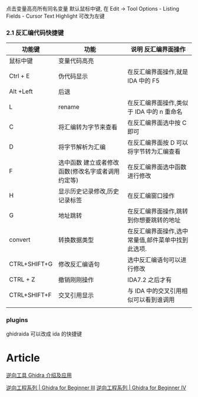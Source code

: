 点击变量高亮所有同名变量
默认鼠标中键, 在 Edit → Tool Options - Listing Fields - Cursor Text Highlight 可改为左键

### 2.1 反汇编代码快捷键

| 功能键       | 功能                                              | 说明 反汇编界面操作                               |
| ------------ | ------------------------------------------------- | ------------------------------------------------- |
| 鼠标中键     | 变量代码高亮                                      |
| Ctrl + E     | 伪代码显示                                        | 在反汇编界面操作,就是 IDA 中的 F5                 |
| Alt +Left    | 后退                                              |
| L            | rename                                            | 在反汇编界面操作,类似于 IDA 中的 n 重命名         |
| C            | 将汇编转为字节来查看                              | 在反汇编界面选中按 C 即可                         |
| D            | 将字节解析为汇编                                  | 在反汇编界面按 D 可以将字节转为汇编查看           |
| F            | 选中函数 建立或者修改函数(修改名字或者调用约定等) | 在反汇编界面选中函数进行修改                      |
| H            | 显示历史记录修改,历史记录标签                     | 在反汇编窗口操作                                  |
| G            | 地址跳转                                          | 在反汇编界面操作,跳转到你想要跳转的地址           |
| convert      | 转换数据类型                                      | 在反汇编界面操作,选中常量值,邮件菜单中找到此选项. |
| CTRL+SHIFT+G | 修改反汇编语句                                    | 选中反汇编语句可以进行修改                        |
| CTRL + Z     | 撤销刚刚操作                                      | IDA7.2 之后才有                                   |
| CTRL+SHIFT+F | 交叉引用显示                                      | 与 IDA 中的交叉引用相似可以看到谁调用             |
|              |                                                   |                                                   |

### plugins

ghidraida 可以改成 ida 的快捷键

# Article

[逆向工具 Ghidra 介绍及应用](https://live.freebuf.com/live/719e1138a016a5bffbfe0daeb4533b4f/s_710)

[逆向工程系列 | Ghidra for Beginner III](https://mp.weixin.qq.com/s/tDGTdPMEEvCRfL_R_Unfng)
[逆向工程系列 | Ghidra for Beginner IV](https://mp.weixin.qq.com/s/yn8M54jLSgzhsWS00I4jHw)
